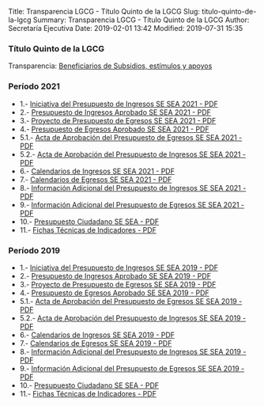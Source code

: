 Title: Transparencia LGCG - Título Quinto de la LGCG
Slug: titulo-quinto-de-la-lgcg
Summary: Transparencia LGCG - Título Quinto de la LGCG
Author: Secretaría Ejecutiva
Date: 2019-02-01 13:42
Modified: 2019-07-31 15:35


### Título Quinto de la LGCG

Transparencia: [Beneficiarios de Subsidios, estímulos y apoyos]({filename}/secretaria-ejecutiva/transparencia/art-21-16-beneficiarios-de-subsidios-estimulos-y-apoyos.md)

### Período 2021

* 1.- [Iniciativa del Presupuesto de Ingresos SE SEA 2021 - PDF](sesaec-presupuesto-ingresos-2021-iniciativa.pdf)
* 2.- [Presupuesto de Ingresos Aprobado SE SEA 2021 - PDF](sesaec-presupuesto-ingresos-2021-aprobado.pdf)
* 3.- [Proyecto de Presupuesto de Egresos SE SEA 2021 - PDF](sesaec-presupuesto-egresos-2021-proyecto.pdf)
* 4.- [Presupuesto de Egresos Aprobado SE SEA 2021 - PDF](sesaec-presupuesto-egresos-2021-aprobado.pdf)
* 5.1.- [Acta de Aprobación del Presupuesto de Egresos SE SEA 2021 - PDF](sesaec-presupuesto-egresos-2021-aprobacion.pdf)
* 5.2.- [Acta de Aprobación del Presupuesto de Ingresos SE SEA 2021 - PDF](sesaec-ingresos-2021-calendarios.pdf)
* 6.- [Calendarios de Ingresos SE SEA 2021 - PDF](sesaec-ingresos-2021-calendarios.pdf)
* 7.- [Calendarios de Egresos SE SEA 2021 - PDF](sesaec-egresos-2021-calendarios.pdf)
* 8.- [Información Adicional del Presupuesto de Ingresos SE SEA 2021 - PDF](sesaec-presupuesto-ingresos-2021-informacion-adicional.pdf)
* 9.- [Información Adicional del Presupuesto de Egresos SE SEA 2021 - PDF](sesaec-presupuesto-egresos-2021-informacion-adicional.pdf)
* 10.- [Presupuesto Ciudadano SE SEA - PDF](sesaec-presupuesto-ciudadano-2021.pdf)
* 11.- [Fichas Técnicas de Indicadores - PDF](sesaec-indicadores-2021-fichas-tecnicas.pdf)

### Período 2019

* 1.- [Iniciativa del Presupuesto de Ingresos SE SEA 2019 - PDF](sesaec-presupuesto-ingresos-2019-iniciativa.pdf)
* 2.- [Presupuesto de Ingresos Aprobado SE SEA 2019 - PDF](sesaec-presupuesto-ingresos-2019-aprobado.pdf)
* 3.- [Proyecto de Presupuesto de Egresos SE SEA 2019 - PDF](sesaec-presupuesto-egresos-2019-proyecto.pdf)
* 4.- [Presupuesto de Egresos Aprobado SE SEA 2019 - PDF](sesaec-presupuesto-egresos-2019-aprobado.pdf)
* 5.1.- [Acta de Aprobación del Presupuesto de Egresos SE SEA 2019 - PDF](sesaec-presupuesto-egresos-2019-aprobacion.pdf)
* 5.2.- [Acta de Aprobación del Presupuesto de Ingresos SE SEA 2019 - PDF](sesaec-presupuesto-ingresos-2019-aprobacion.pdf)
* 6.- [Calendarios de Ingresos SE SEA 2019 - PDF](sesaec-ingresos-2019-calendarios.pdf)
* 7.- [Calendarios de Egresos SE SEA 2019 - PDF](sesaec-egresos-2019-calendarios.pdf)
* 8.- [Información Adicional del Presupuesto de Ingresos SE SEA 2019 - PDF](sesaec-presupuesto-ingresos-2019-informacion-adicional.pdf)
* 9.- [Información Adicional del Presupuesto de Egresos SE SEA 2019 - PDF](sesaec-presupuesto-egresos-2019-informacion-adicional.pdf)
* 10.- [Presupuesto Ciudadano SE SEA - PDF](sesaec-presupuesto-ciudadano-2019.pdf)
* 11.- [Fichas Técnicas de Indicadores - PDF](sesaec-indicadores-2019-fichas-tecnicas.pdf)
